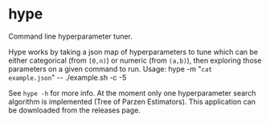 # hype
Command line hyperparameter tuner.

Hype works by taking a json map of hyperparameters to tune which can be either categorical (from `[0,n)`) or numeric (from `(a,b)`), then exploring those parameters on a given command to run. Usage:
    hype -m "`cat example.json`" -- ./example.sh -c -5

See `hype -h` for more info. At the moment only one hyperparameter search algorithm is implemented (Tree of Parzen Estimators). This application can be downloaded from the releases page.
